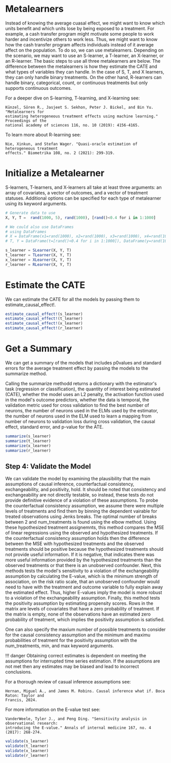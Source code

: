 # Metalearners
Instead of knowing the average cuasal effect, we might want to know which units benefit and 
which units lose by being exposed to a treatment. For example, a cash transfer program might 
motivate some people to work harder and incentivize others to work less. Thus, we might want 
to know how the cash transfer program affects individuals instead of it average affect on 
the population. To do so, we can use metalearners. Depending on the scenario, we may want to 
use an S-learner, a T-learner, an X-learner, or an R-learner. The basic steps to use all 
three metalearners are below. The difference between the metalearners is how they estimate 
the CATE and what types of variables they can handle. In the case of S, T, and X learners, 
they can only handle binary treatments. On the other hand, R-learners can handle binary, 
categorical, count, or continuous treatments but only supports continuous outcomes.

For a deeper dive on S-learning, T-learning, and X-learning see:
    
```
Künzel, Sören R., Jasjeet S. Sekhon, Peter J. Bickel, and Bin Yu. "Metalearners for 
estimating heterogeneous treatment effects using machine learning." Proceedings of the 
national academy of sciences 116, no. 10 (2019): 4156-4165.
```

To learn more about R-learning see:

```    
Nie, Xinkun, and Stefan Wager. "Quasi-oracle estimation of heterogeneous treatment 
effects." Biometrika 108, no. 2 (2021): 299-319.
```

# Initialize a Metalearner
S-learners, T-learners, and X-learners all take at least three arguments: an array of 
covariates, a vector of outcomes, and a vector of treatment statuses. Additional options can 
be specified for each type of metalearner using its keyword arguments.
```julia
# Generate data to use
X, Y, T =  rand(1000, 5), rand(1000), [rand()<0.4 for i in 1:1000]

# We could also use DataFrames
# using DataFrames
# X = DataFrame(x1=rand(1000), x2=rand(1000), x3=rand(1000), x4=rand(1000), x5=rand(1000))
# T, Y = DataFrame(t=[rand()<0.4 for i in 1:1000]), DataFrame(y=rand(1000))

s_learner = SLearner(X, Y, T)
t_learner = TLearner(X, Y, T)
x_learner = XLearner(X, Y, T)
r_learner = RLearner(X, Y, T)
```

# Estimate the CATE
We can estimate the CATE for all the models by passing them to estimate_causal_effect!.
```julia
estimate_causal_effect!(s_learner)
estimate_causal_effect!(t_learner)
estimate_causal_effect!(x_learner)
estimate_causal_effect!(r_learner)
```

# Get a Summary
We can get a summary of the models that includes p0values and standard errors for the 
average treatment effect by passing the models to the summarize method.

Calling the summarize methodd returns a dictionary with the estimator's task (regression or 
classification), the quantity of interest being estimated (CATE), whether the model 
uses an L2 penalty, the activation function used in the model's outcome predictors, whether 
the data is temporal, the validation metric used for cross validation to find the best 
number of neurons, the number of neurons used in the ELMs used by the estimator, the number 
of neurons used in the ELM used to learn a mapping from number of neurons to validation 
loss during cross validation, the causal effect, standard error, and p-value for the ATE.
```julia
summarize(s_learner)
summarize(t_learner)
summarize(x_learner)
summarize(r_learner)
```

## Step 4: Validate the Model
We can validate the model by examining the plausibility that the main assumptions of causal 
inference, counterfactual consistency, exchangeability, and positivity, hold. It should be 
noted that consistency and exchangeability are not directly testable, so instead, these 
tests do not provide definitive evidence of a violation of these assumptions. To probe the 
counterfactual consistency assumption, we assume there were multiple levels of treatments 
and find them by binning the dependent vairable for treated observations using Jenks breaks. 
The optimal number of breaks between 2 and num_treatments is found using the elbow method. 
Using these hypothesized treatment assignemnts, this method compares the MSE of linear 
regressions using the observed and hypothesized treatments. If the counterfactual 
consistency assumption holds then the difference between the MSE with hypothesized 
treatments and the observed treatments should be positive because the hypothesized 
treatments should not provide useful information. If it is negative, that indicates there 
was more useful information provided by the hypothesized treatments than the observed 
treatments or that there is an unobserved confounder. Next, this methods tests the model's 
sensitivity to a violation of the exchangeability assumption by calculating the E-value, 
which is the minimum strength of association, on the risk ratio scale, that an unobserved 
confounder would need to have with the treatment and outcome variable to fully explain away 
the estimated effect. Thus, higher E-values imply the model is more robust to a violation of 
the exchangeability assumption. Finally, this method tests the positivity assumption by 
estimating propensity scores. Rows in the matrix are levels of covariates that have a zero 
probability of treatment. If the matrix is empty, none of the observations have an estimated 
zero probability of treatment, which implies the positivity assumption is satisfied.

One can also specify the maxium number of possible treatments to consider for the causal 
consistency assumption and the minimum and maximu probabilities of treatment for the 
positivity assumption with the num_treatments, min, and max keyword arguments.

!!! danger
    Obtaining correct estimates is dependent on meeting the assumptions for interrupted time 
    series estimation. If the assumptions are not met then any estimates may be biased and 
    lead to incorrect conclusions.

For a thorough review of casual inference assumptions see:

```
Hernan, Miguel A., and James M. Robins. Causal inference what if. Boca Raton: Taylor and 
Francis, 2024. 
```

For more information on the E-value test see:

```
VanderWeele, Tyler J., and Peng Ding. "Sensitivity analysis in observational research: 
introducing the E-value." Annals of internal medicine 167, no. 4 (2017): 268-274.
```

```julia
validate(s_learner)
validate(t_learner)
validate(x_learner)
validate(r_learner)
```